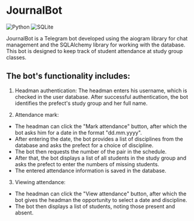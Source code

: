 # JournalBot

![Python](https://img.shields.io/badge/python-3670A0?style=for-the-badge&logo=python&logoColor=ffdd54)
![SQLite](https://img.shields.io/badge/sqlite-%2307405e.svg?style=for-the-badge&logo=sqlite&logoColor=white)

JournalBot is a Telegram bot developed using the aiogram library for chat management and the SQLAlchemy library for working with the database. This bot is designed to keep track of student attendance at study group classes.

## The bot's functionality includes:

1. Headman authentication: The headman enters his username, which is checked in the user database. After successful authentication, the bot identifies the prefect's study group and her full name.

2. Attendance mark:

* The headman can click the "Mark attendance" button, after which the bot asks him for a date in the format "dd.mm.yyyy".
* After entering the date, the bot provides a list of disciplines from the database and asks the prefect for a choice of discipline.
* The bot then requests the number of the pair in the schedule.
* After that, the bot displays a list of all students in the study group and asks the prefect to enter the numbers of missing students.
* The entered attendance information is saved in the database.

3. Viewing attendance:

* The headman can click the "View attendance" button, after which the bot gives the headman the opportunity to select a date and discipline.
* The bot then displays a list of students, noting those present and absent.
